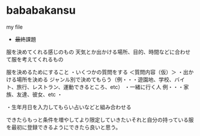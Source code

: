 # bababakansu
my file

- ~~最終~~課題

服を決めてくれる感じのもの
天気とか出かける場所、目的、時間などに合わせて服を考えてくれるもの

服を決めるためにすること
・いくつかの質問をする
＜質問内容（仮）＞
・出かける場所を決める
ジャンル別で決めてもらう（例・・・遊園地、学校、バイト、旅行、レストラン、運動できるところ、etc）
・一緒に行く人
例・・・家族、友達、彼女、etc
・

・生年月日を入力してもらい占いなどと組み合わせる

できたらもっと条件を増やしてより限定していきたいそれと自分の持っている服を最初に登録できるようにできたら良いと思う。
